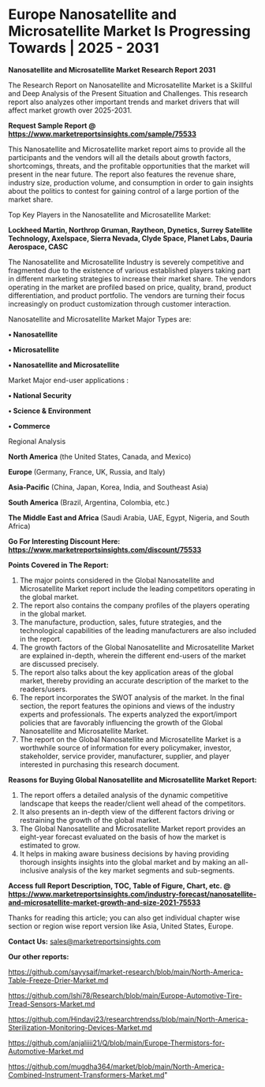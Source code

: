 # Europe Nanosatellite and Microsatellite Market Is Progressing Towards | 2025 - 2031

<strong>Nanosatellite and Microsatellite Market Research Report 2031</strong>

The Research Report on Nanosatellite and Microsatellite Market is a Skillful and Deep Analysis of the Present Situation and Challenges. This research report also analyzes other important trends and market drivers that will affect market growth over 2025-2031.

<strong>Request Sample Report @ <a href=https://www.marketreportsinsights.com/sample/75533>https://www.marketreportsinsights.com/sample/75533</a></strong>

This Nanosatellite and Microsatellite market report aims to provide all the participants and the vendors will all the details about growth factors, shortcomings, threats, and the profitable opportunities that the market will present in the near future. The report also features the revenue share, industry size, production volume, and consumption in order to gain insights about the politics to contest for gaining control of a large portion of the market share.

Top Key Players in the Nanosatellite and Microsatellite Market:

<strong>Lockheed Martin, Northrop Gruman, Raytheon, Dynetics, Surrey Satellite Technology, Axelspace, Sierra Nevada, Clyde Space, Planet Labs, Dauria Aerospace, CASC</strong>

The Nanosatellite and Microsatellite Industry is severely competitive and fragmented due to the existence of various established players taking part in different marketing strategies to increase their market share. The vendors operating in the market are profiled based on price, quality, brand, product differentiation, and product portfolio. The vendors are turning their focus increasingly on product customization through customer interaction.

Nanosatellite and Microsatellite Market Major Types are:

<strong>• Nanosatellite

• Microsatellite

• Nanosatellite and Microsatellite</strong>

Market Major end-user applications :

<strong>• National Security

• Science & Environment

• Commerce</strong>

Regional Analysis

</u><strong><b>North America</b></strong> (the United States, Canada, and Mexico)

<strong><b>Europe </b></strong>(Germany, France, UK, Russia, and Italy)

<strong><b>Asia-Pacific</b></strong> (China, Japan, Korea, India, and Southeast Asia)

<strong><b>South America</b></strong> (Brazil, Argentina, Colombia, etc.)

<strong><b>The Middle East and Africa</b></strong> (Saudi Arabia, UAE, Egypt, Nigeria, and South Africa)

<strong>Go For Interesting Discount Here: <a href=https://www.marketreportsinsights.com/discount/75533>https://www.marketreportsinsights.com/discount/75533</a></strong>

<strong>Points Covered in The Report:</strong>
<ol>
  <li>The major points considered in the Global Nanosatellite and Microsatellite Market report include the leading competitors operating in the global market.</li>
  <li>The report also contains the company profiles of the players operating in the global market.</li>
  <li>The manufacture, production, sales, future strategies, and the technological capabilities of the leading manufacturers are also included in the report.</li>
  <li>The growth factors of the Global Nanosatellite and Microsatellite Market are explained in-depth, wherein the different end-users of the market are discussed precisely.</li>
  <li>The report also talks about the key application areas of the global market, thereby providing an accurate description of the market to the readers/users.</li>
  <li>The report incorporates the SWOT analysis of the market. In the final section, the report features the opinions and views of the industry experts and professionals. The experts analyzed the export/import policies that are favorably influencing the growth of the Global Nanosatellite and Microsatellite Market.</li>
  <li>The report on the Global Nanosatellite and Microsatellite Market is a worthwhile source of information for every policymaker, investor, stakeholder, service provider, manufacturer, supplier, and player interested in purchasing this research document.</li>
</ol>
<strong>Reasons for Buying Global Nanosatellite and Microsatellite Market Report:</strong>

<ol>
  <li>The report offers a detailed analysis of the dynamic competitive landscape that keeps the reader/client well ahead of the competitors.</li>
  <li>It also presents an in-depth view of the different factors driving or restraining the growth of the global market.</li>
  <li>The Global Nanosatellite and Microsatellite Market report provides an eight-year forecast evaluated on the basis of how the market is estimated to grow.</li>
  <li>It helps in making aware business decisions by having providing thorough insights insights into the global market and by making an all-inclusive analysis of the key market segments and sub-segments.</li>
</ol>
<strong>Access full Report Description, TOC, Table of Figure, Chart, etc. @ <a href=https://www.marketreportsinsights.com/industry-forecast/nanosatellite-and-microsatellite-market-growth-and-size-2021-75533>https://www.marketreportsinsights.com/industry-forecast/nanosatellite-and-microsatellite-market-growth-and-size-2021-75533</a></strong>


Thanks for reading this article; you can also get individual chapter wise section or region wise report version like Asia, United States, Europe.

<strong>Contact Us:</strong>
sales@marketreportsinsights.com

<strong>Our other reports:</strong>

<a href=https://github.com/sayysaif/market-research/blob/main/North-America-Table-Freeze-Drier-Market.md>https://github.com/sayysaif/market-research/blob/main/North-America-Table-Freeze-Drier-Market.md</a>

<a href=https://github.com/Ishi78/Research/blob/main/Europe-Automotive-Tire-Tread-Sensors-Market.md>https://github.com/Ishi78/Research/blob/main/Europe-Automotive-Tire-Tread-Sensors-Market.md</a>

<a href=https://github.com/Hindavi23/researchtrendss/blob/main/North-America-Sterilization-Monitoring-Devices-Market.md>https://github.com/Hindavi23/researchtrendss/blob/main/North-America-Sterilization-Monitoring-Devices-Market.md</a>

<a href=https://github.com/anjaliiii21/Q/blob/main/Europe-Thermistors-for-Automotive-Market.md>https://github.com/anjaliiii21/Q/blob/main/Europe-Thermistors-for-Automotive-Market.md</a>

<a href=https://github.com/mugdha364/market/blob/main/North-America-Combined-Instrument-Transformers-Market.md>https://github.com/mugdha364/market/blob/main/North-America-Combined-Instrument-Transformers-Market.md</a>"
